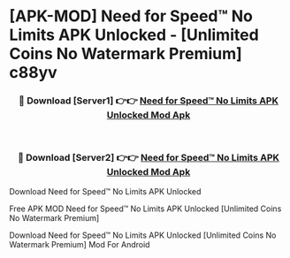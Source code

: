 # [APK-MOD] Need for Speed™ No Limits APK Unlocked - [Unlimited Coins No Watermark Premium] c88yv



<div align="center">
<h3>🔴 Download [Server1] 👉👉 <a href="https://momento.my/?title=Need_for_Speed™_No_Limits_APK_Unlocked">Need for Speed™ No Limits APK Unlocked Mod Apk</a></h3><br>

<h3>🔴 Download [Server2] 👉👉 <a href="https://momento.my/?title=Need_for_Speed™_No_Limits_APK_Unlocked">Need for Speed™ No Limits APK Unlocked Mod Apk</a></h3>
</div>



Download Need for Speed™ No Limits APK Unlocked 

Free APK MOD Need for Speed™ No Limits APK Unlocked [Unlimited Coins No Watermark Premium]

Download Need for Speed™ No Limits APK Unlocked [Unlimited Coins No Watermark Premium] Mod For Android
